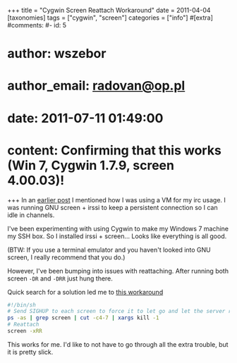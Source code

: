 +++
title = "Cygwin Screen Reattach Workaround"
date = 2011-04-04
[taxonomies]
tags = ["cygwin", "screen"]
categories = ["info"]
#[extra]
#comments:
#- id: 5
#  author: wszebor
#  author_email: radovan@op.pl
#  date: 2011-07-11 01:49:00
#  content: Confirming that this works (Win 7, Cygwin 1.7.9, screen 4.00.03)!
+++
In an [earlier post](./blog/virtualbox-headless-mode-on-windows-7.md) I mentioned how I was using a VM for my irc usage. I was running GNU screen + irssi to keep a persistent connection so I can idle in channels.

I've been experimenting with using Cygwin to make my Windows 7 machine my SSH box. So I installed irssi + screen... Looks like everything is all good.

(BTW: If you use a terminal emulator and you haven't looked into GNU screen, I really recommend that you do.)

However, I've been bumping into issues with reattaching. After running both screen `-DR` and `-DRR` just hung there.

Quick search for a solution led me to [this workaround][cyg-workaround]

```sh
#!/bin/sh
# Send SIGHUP to each screen to force it to let go and let the server recover
ps -as | grep screen | cut -c4-7 | xargs kill -1
# Reattach
screen -xRR
```

This works for me. I'd like to not have to go through all the extra trouble, but it is pretty slick.

[cyg-workaround]: http://cygwin.com/ml/cygwin/2010-03/msg01026.html
